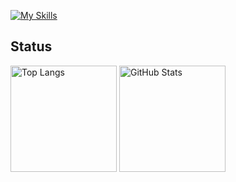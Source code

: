 [![My Skills](https://skillicons.dev/icons?i=swift,js,ts,html,css,arduino,py,unity,godot,react,npm,pnpm,tailwind,rust,md,vim,neovim,vscode,git,github,vercel,docker,blender,notion,apple,linux,ubuntu)](https://skillicons.dev)

## Status
<p align="left">
    <img alt="Top Langs" height="170px" src="https://github-readme-stats.vercel.app/api/top-langs/?username=Hatya-mouse&layout=compact" />
    <img alt="GitHub Stats" height="170px" src="https://github-readme-stats.vercel.app/api?username=Hatya-mouse&show_icons=true&count_private=true" />
</p>
